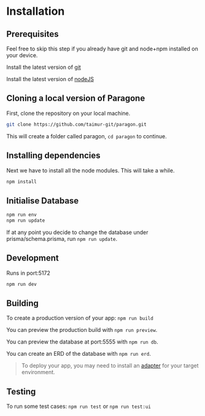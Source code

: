 # Installation

## Prerequisites

Feel free to skip this step if you already have git and node+npm installed on your device.

Install the latest version of [git](https://git-scm.com/) 

Install the latest version of [nodeJS](https://nodejs.org/en) 

## Cloning a local version of Paragone

First, clone the repository on your local machine.

```bash
git clone https://github.com/taimur-git/paragon.git
```

This will create a folder called paragon, `cd paragon` to continue.

## Installing dependencies

Next we have to install all the node modules. This will take a while.

```bash
npm install
```

## Initialise Database

```bash
npm run env
npm run update
```

If at any point you decide to change the database under prisma/schema.prisma, run `npm run update`.

## Development

Runs in port:5172

```bash
npm run dev
```

## Building

To create a production version of your app: `npm run build`

You can preview the production build with `npm run preview`.

You can preview the database at port:5555 with `npm run db`.

You can create an ERD of the database with `npm run erd`.

> To deploy your app, you may need to install an [adapter](https://kit.svelte.dev/docs/adapters) for your target environment.

## Testing

To run some test cases: `npm run test` or `npm run test:ui`
